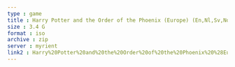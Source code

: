 ```yaml
---
type : game
title : Harry Potter and the Order of the Phoenix (Europe) (En,Nl,Sv,No,Da,Fi)
size : 3.4 G
format : iso
archive : zip
server : myrient
link2 : Harry%20Potter%20and%20the%20Order%20of%20the%20Phoenix%20%28Europe%29%20%28En%2CNl%2CSv%2CNo%2CDa%2CFi%29
---
```

